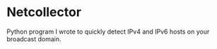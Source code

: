 # Netcollector

Python program I wrote to quickly detect IPv4 and IPv6 hosts on your broadcast domain.
